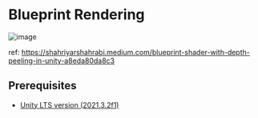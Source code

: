 # Blueprint Rendering

![image](https://user-images.githubusercontent.com/6430428/169866691-058428ee-3ded-43a5-bc58-c52cfe37bfef.png)

ref: https://shahriyarshahrabi.medium.com/blueprint-shader-with-depth-peeling-in-unity-a8eda80da8c3

## Prerequisites

- [Unity LTS version (2021.3.2f1)](https://unity.com/download)
